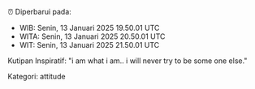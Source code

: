 ⏰ Diperbarui pada:
- WIB: Senin, 13 Januari 2025 19.50.01 UTC
- WITA: Senin, 13 Januari 2025 20.50.01 UTC
- WIT: Senin, 13 Januari 2025 21.50.01 UTC

Kutipan Inspiratif:
"i am what i am.. i will never try to be some one else."


Kategori: attitude

